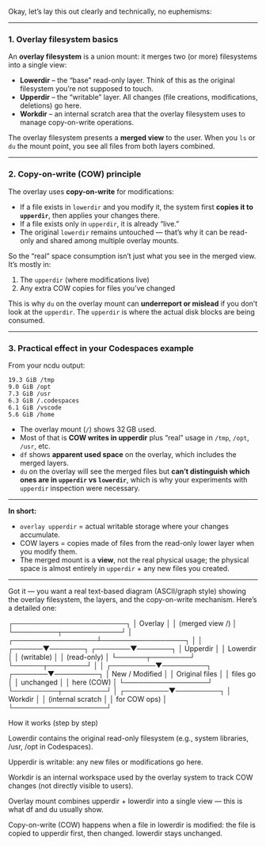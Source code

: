 Okay, let’s lay this out clearly and technically, no euphemisms:

---

### **1. Overlay filesystem basics**

An **overlay filesystem** is a union mount: it merges two (or more) filesystems into a single view:

* **Lowerdir** – the “base” read-only layer. Think of this as the original filesystem you’re not supposed to touch.
* **Upperdir** – the “writable” layer. All changes (file creations, modifications, deletions) go here.
* **Workdir** – an internal scratch area that the overlay filesystem uses to manage copy-on-write operations.

The overlay filesystem presents a **merged view** to the user. When you `ls` or `du` the mount point, you see all files from both layers combined.

---

### **2. Copy-on-write (COW) principle**

The overlay uses **copy-on-write** for modifications:

* If a file exists in `lowerdir` and you modify it, the system first **copies it to `upperdir`**, then applies your changes there.
* If a file exists only in `upperdir`, it is already “live.”
* The original `lowerdir` remains untouched — that’s why it can be read-only and shared among multiple overlay mounts.

So the “real” space consumption isn’t just what you see in the merged view. It’s mostly in:

1. The `upperdir` (where modifications live)
2. Any extra COW copies for files you’ve changed

This is why `du` on the overlay mount can **underreport or mislead** if you don’t look at the `upperdir`. The `upperdir` is where the actual disk blocks are being consumed.

---

### **3. Practical effect in your Codespaces example**

From your ncdu output:

```
19.3 GiB /tmp
9.0 GiB /opt
7.3 GiB /usr
6.3 GiB /.codespaces
6.1 GiB /vscode
5.6 GiB /home
```

* The overlay mount (`/`) shows 32 GB used.
* Most of that is **COW writes in upperdir** plus “real” usage in `/tmp`, `/opt`, `/usr`, etc.
* `df` shows **apparent used space** on the overlay, which includes the merged layers.
* `du` on the overlay will see the merged files but **can’t distinguish which ones are in `upperdir` vs `lowerdir`**, which is why your experiments with `upperdir` inspection were necessary.

---

**In short:**

* `overlay upperdir` = actual writable storage where your changes accumulate.
* COW layers = copies made of files from the read-only lower layer when you modify them.
* The merged mount is a **view**, not the real physical usage; the physical space is almost entirely in `upperdir` + any new files you created.

---




Got it — you want a real text-based diagram (ASCII/graph style) showing the overlay filesystem, the layers, and the copy-on-write mechanism. Here’s a detailed one:

┌───────────────────────┐ │ Overlay │ │ (merged view /) │ └─────────┬────────────┘ │ ┌─────────────────┴─────────────────┐ │ │ ┌──────▼───────┐ ┌───────▼───────┐ │ Upperdir │ │ Lowerdir │ │ (writable) │ │ (read-only) │ └──────┬────────┘ └──────┬────────┘ │ │ ┌─────────▼─────────┐ ┌───────▼─────────┐ │ New / Modified │ │ Original files │ │ files go │ │ unchanged │ │ here (COW) │ └─────────────────┘ └─────────┬─────────┘ │ ┌─────────▼─────────┐ │ Workdir │ │ (internal scratch │ │ for COW ops) │ └───────────────────┘ 

How it works (step by step)

Lowerdir contains the original read-only filesystem (e.g., system libraries, /usr, /opt in Codespaces).

Upperdir is writable: any new files or modifications go here.

Workdir is an internal workspace used by the overlay system to track COW changes (not directly visible to users).

Overlay mount combines upperdir + lowerdir into a single view — this is what df and du usually show.

Copy-on-write (COW) happens when a file in lowerdir is modified: the file is copied to upperdir first, then changed. lowerdir stays unchanged.

